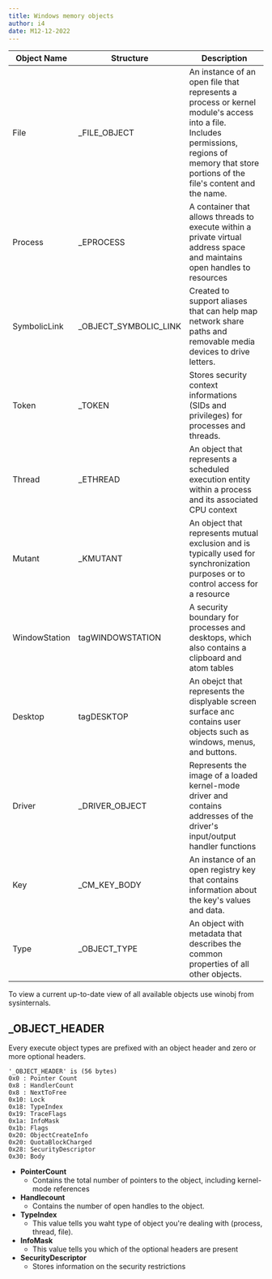 ```yaml
---
title: Windows memory objects
author: i4
date: M12-12-2022
---
```


| **Object Name** | **Structure** | **Description** |
|--|--|--|
| File | \_FILE\_OBJECT | An instance of an open file that represents a process or kernel module's access into a file. Includes permissions, regions of memory that store portions of the file's content and the name.|
| Process | \_EPROCESS | A container that allows threads to execute within a private virtual address space and maintains open handles to resources |
| SymbolicLink | \_OBJECT\_SYMBOLIC\_LINK | Created to support aliases that can help map network share paths and removable media devices to drive letters.|
|Token |\_TOKEN| Stores security context informations (SIDs and privileges) for processes and threads.|
|Thread |\_ETHREAD| An object that represents a scheduled execution entity within a process and its associated CPU context|
|Mutant|\_KMUTANT | An object that represents mutual exclusion and is typically used for synchronization purposes or to control access for a resource|
|WindowStation| tagWINDOWSTATION | A security boundary for processes and desktops, which also contains a clipboard and atom tables|
|Desktop|tagDESKTOP|An obejct that represents the displyable screen surface anc contains user objects such as windows, menus, and buttons.|
|Driver|\_DRIVER\_OBJECT| Represents the image of a loaded kernel-mode driver and contains addresses of the driver's input/output handler functions|
|Key|\_CM\_KEY\_BODY| An instance of an open registry key that contains information about the key's values and data.|
|Type | \_OBJECT\_TYPE | An object with metadata that describes the common properties of all other objects.|


To view a current up-to-date view of all available objects use winobj from sysinternals.


## \_OBJECT\_HEADER

Every execute object types are prefixed with an object header and zero or more optional headers.

```
'_OBJECT_HEADER' is (56 bytes)
0x0 : Pointer Count
0x8 : HandlerCount
0x8 : NextToFree
0x10: Lock
0x18: TypeIndex
0x19: TraceFlags
0x1a: InfoMask
0x1b: Flags
0x20: ObjectCreateInfo
0x20: QuotaBlockCharged
0x28: SecurityDescriptor
0x30: Body
```

- **PointerCount**
    - Contains the total number of pointers to the object, including kernel-mode references
- **Handlecount**
    - Contains the number of open handles to the object.
- **TypeIndex**
    - This value tells you waht type of object you're dealing with (process, thread, file).
- **InfoMask**
    - This value tells you which of the optional headers are present
- **SecurityDescriptor**
    - Stores information on the security restrictions


